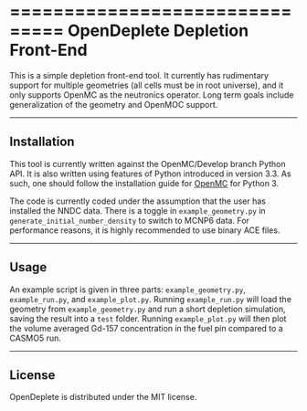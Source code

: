 ===============================
OpenDeplete Depletion Front-End
===============================

This is a simple depletion front-end tool.  It currently has rudimentary support
for multiple geometries (all cells must be in root universe), and it only
supports OpenMC as the neutronics operator.  Long term goals include
generalization of the geometry and OpenMOC support.

------------
Installation
------------

This tool is currently written against the OpenMC/Develop branch Python API.  It
is also written using features of Python introduced in version 3.3.  As such,
one should follow the installation guide for
[OpenMC](https://github.com/mit-crpg/openmc) for Python 3.

The code is currently coded under the assumption that the user has installed the
NNDC data.  There is a toggle in `example_geometry.py` in
`generate_initial_number_density` to switch to MCNP6 data.  For performance
reasons, it is highly recommended to use binary ACE files.

-----
Usage
-----

An example script is given in three parts: `example_geometry.py`,
`example_run.py`, and `example_plot.py`.  Running `example_run.py` will load the
geometry from `example_geometry.py` and run a short depletion simulation, saving
the result into a `test` folder.  Running `example_plot.py` will then plot the
volume averaged Gd-157 concentration in the fuel pin compared to a CASMO5 run.

-------
License
-------

OpenDeplete is distributed under the MIT license.
